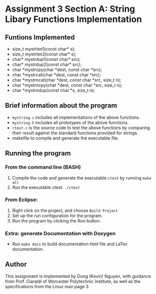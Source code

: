 # Assignment 3 Section A: String Libary Functions Implementation

## Funtions Implemented
+ size_t mystrlen1(const char* s);
+ size_t mystrlen2(const char* s);
+ char* mystrdup1(const char* src);
+ char* mystrdup2(const char* src);
+ char *mystrcpy(char *dest, const char *src);
+ char *mystrcat(char *dest, const char *src);
+ char *mystrncat(char *dest, const char *src, size_t n);
+ char *mystrncpy(char *dest, const char *src, size_t n);
+ char *mystrndup(const char *s, size_t n);

## Brief information about the program
+ `mystring.c` includes all implementations of the above functions.
+ `mystring.h` includes all prototypes of the above functions.
+ `ctest.c` is the source code to test the above functions by comparing
their result against the standard functions provided for strings.
+ makefile to compile and generate the executable file.

## Running the program
### From the command line (BASH)
1. Compile the code and generate the executable `ctest` by running
		`make all`
2. Run the executable ctest:
		`./ctest`

### From Eclipse:
1. Right click on the project, and choose `Build Project`
2. Set up the run configuration for the program. 
3. Run the program by clicking the Run button. 

### Extra: generate Documentation with Doxygen
+ Run `make docs` to build documentation html file and LaTex documentation. 

## Author
This assignment is implemented by Dung (Kevin) Nguyen, with guidance from
Prof. Ciaraldi of Worcester Polytechnic Institute, as well as the specifications
from the Linux man page 3. 

